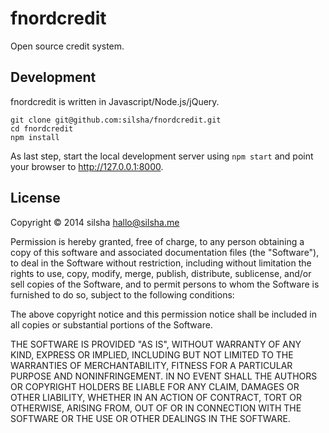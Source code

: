 # fnordcredit
Open source credit system.

## Development
fnordcredit is written in Javascript/Node.js/jQuery.

	git clone git@github.com:silsha/fnordcredit.git
	cd fnordcredit
	npm install

As last step, start the local development server using ```npm start``` and point your browser to http://127.0.0.1:8000.

## License
Copyright © 2014 silsha <hallo@silsha.me>

Permission is hereby granted, free of charge, to any person obtaining a copy
of this software and associated documentation files (the "Software"), to deal
in the Software without restriction, including without limitation the rights
to use, copy, modify, merge, publish, distribute, sublicense, and/or sell
copies of the Software, and to permit persons to whom the Software is
furnished to do so, subject to the following conditions:

The above copyright notice and this permission notice shall be included in
all copies or substantial portions of the Software.

THE SOFTWARE IS PROVIDED "AS IS", WITHOUT WARRANTY OF ANY KIND, EXPRESS OR
IMPLIED, INCLUDING BUT NOT LIMITED TO THE WARRANTIES OF MERCHANTABILITY,
FITNESS FOR A PARTICULAR PURPOSE AND NONINFRINGEMENT. IN NO EVENT SHALL THE
AUTHORS OR COPYRIGHT HOLDERS BE LIABLE FOR ANY CLAIM, DAMAGES OR OTHER
LIABILITY, WHETHER IN AN ACTION OF CONTRACT, TORT OR OTHERWISE, ARISING FROM,
OUT OF OR IN CONNECTION WITH THE SOFTWARE OR THE USE OR OTHER DEALINGS IN
THE SOFTWARE.